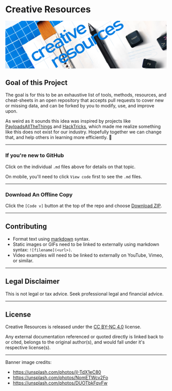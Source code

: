 # Creative Resources

![](/media/banner.png)

## Goal of this Project

The goal is for this to be an exhaustive list of tools, methods, resources, and cheat-sheets in an open repository that accepts pull requests to cover new or missing data, and can be forked by you to modify, use, and improve upon.

As weird as it sounds this idea was inspired by projects like [PayloadsAllTheThings](https://github.com/swisskyrepo/PayloadsAllTheThings) and [HackTricks](https://github.com/carlospolop/hacktricks), which made me realize something like this does not exist for our industry. Hopefully together we can change that, and help others in learning more efficiently. 🙌

---

### If you're new to GitHub

Click on the individual `.md` files above for details on that topic.

On mobile, you'll need to click `View code` first to see the `.md` files.

---

### Download An Offline Copy

Click the `[Code v]` button at the top of the repo and choose [Download ZIP](https://github.com/brandon-hamilton/creative-resources/archive/refs/heads/main.zip).

---

## Contributing

- Format text using [markdown](https://docs.github.com/en/get-started/writing-on-github/getting-started-with-writing-and-formatting-on-github/basic-writing-and-formatting-syntax) syntax.
- Static images or GIFs need to be linked to externally using markdown syntax: `![filename](<url>)`.
- Video examples will need to be linked to externally on YouTube, Vimeo, or similar.

---

## Legal Disclaimer

This is not legal or tax advice. Seek professional legal and financial advice.

---

## License

Creative Resources is released under the [CC BY-NC 4.0](https://creativecommons.org/licenses/by-nc/4.0/) license.

Any external documentation referenced or quoted directly is linked back to or cited, belongs to the original author(s), and would fall under it's respective license(s).

---

Banner image credits:

- <https://unsplash.com/photos/jI-TdX1eC80>
- <https://unsplash.com/photos/NomETWcv2Fo>
- <https://unsplash.com/photos/DUOTbkFqvFw>
